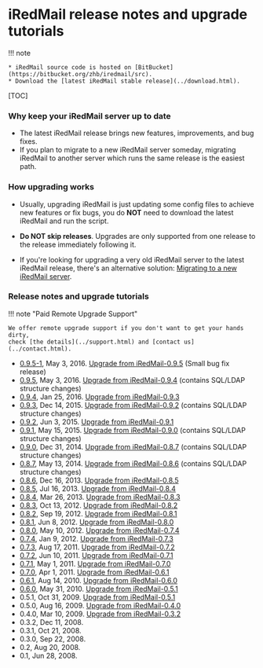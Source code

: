 # iRedMail release notes and upgrade tutorials

!!! note

    * iRedMail source code is hosted on [BitBucket](https://bitbucket.org/zhb/iredmail/src).
    * Download the [latest iRedMail stable release](../download.html).

[TOC]

### Why keep your iRedMail server up to date

* The latest iRedMail release brings new features, improvements, and bug fixes.
* If you plan to migrate to a new iRedMail server someday, migrating iRedMail
  to another server which runs the same release is the easiest path.

### How upgrading works

* Usually, upgrading iRedMail is just updating some config files to achieve new
  features or fix bugs, you do __NOT__ need to download the latest iRedMail and
  run the script.

* __Do NOT skip releases__. Upgrades are only supported from one release to the
  release immediately following it.

* If you're looking for upgrading a very old iRedMail server to the latest
  iRedMail release, there's an alternative solution:
  [Migrating to a new iRedMail server](./migrate.to.new.iredmail.server.html).

### Release notes and upgrade tutorials

!!! note "Paid Remote Upgrade Support"

    We offer remote upgrade support if you don't want to get your hands dirty,
    check [the details](../support.html) and [contact us](../contact.html).

* [0.9.5-1](http://www.iredmail.org/forum/topic.html), May 3, 2016. [Upgrade from iRedMail-0.9.5](./upgrade.iredmail.0.9.5-0.9.5-1.html) (Small bug fix release)
* [0.9.5](http://www.iredmail.org/forum/topic.html), May 3, 2016. [Upgrade from iRedMail-0.9.4](./upgrade.iredmail.0.9.4-0.9.5.html) (contains SQL/LDAP structure changes)
* [0.9.4](http://www.iredmail.org/forum/topic10512.html), Jan 25, 2016. [Upgrade from iRedMail-0.9.3](./upgrade.iredmail.0.9.3-0.9.4.html)
* [0.9.3](http://www.iredmail.org/forum/topic10261.html), Dec 14, 2015. [Upgrade from iRedMail-0.9.2](./upgrade.iredmail.0.9.2-0.9.3.html) (contains SQL/LDAP structure changes)
* [0.9.2](http://www.iredmail.org/forum/topic9280.html), Jun 3, 2015. [Upgrade from iRedMail-0.9.1](./upgrade.iredmail.0.9.1-0.9.2.html)
* [0.9.1](http://www.iredmail.org/forum/topic9144.html), May 15, 2015. [Upgrade from iRedMail-0.9.0](./upgrade.iredmail.0.9.0-0.9.1.html) (contains SQL/LDAP structure changes)
* [0.9.0](http://www.iredmail.org/forum/topic8443.html), Dec 31, 2014. [Upgrade from iRedMail-0.8.7](./upgrade.iredmail.0.8.7-0.9.0.html) (contains SQL/LDAP structure changes)
* [0.8.7](http://www.iredmail.org/forum/topic6872-news-announcements-bug-fixes-iredmail087-has-been-released.html), May 13, 2014. [Upgrade from iRedMail-0.8.6](./upgrade.iredmail.0.8.6-0.8.7.html) (contains SQL/LDAP structure changes)
* [0.8.6](http://www.iredmail.org/forum/topic5831-iredmail086-has-been-released.html), Dec 16, 2013. [Upgrade from iRedMail-0.8.5](./upgrade.iredmail.0.8.5-0.8.6.html)
* [0.8.5](http://www.iredmail.org/forum/topic5167-news-announcements-bug-fixes-iredmail085-has-been-released.html), Jul 16, 2013. [Upgrade from iRedMail-0.8.4](./upgrade.iredmail.0.8.4-0.8.5.html)
* [0.8.4](http://www.iredmail.org/forum/topic4646-news-announcements-bug-fixes-iredmail084-has-been-released.html), Mar 26, 2013. [Upgrade from iRedMail-0.8.3](./upgrade.iredmail.0.8.3-0.8.4.html)
* [0.8.3](http://www.iredmail.org/forum/topic4016-news-announcements-bug-fixes-iredmail083-has-been-released.html), Oct 13, 2012. [Upgrade from iRedMail-0.8.2](./upgrade.iredmail.0.8.2-0.8.3.html)
* [0.8.2](http://www.iredmail.org/forum/topic3913-news-announcements-bug-fixes-iredmail082-has-been-released.html), Sep 19, 2012. [Upgrade from iRedMail-0.8.1](./upgrade.iredmail.0.8.1-0.8.2.html)
* [0.8.1](http://www.iredmail.org/forum/topic3499-news-announcements-bug-fixes-iredmail081-has-been-released.html), Jun 8, 2012. [Upgrade from iRedMail-0.8.0](./upgrade.iredmail.0.8.0-0.8.1.html)
* [0.8.0](http://www.iredmail.org/forum/topic3345.html), May 10, 2012. [Upgrade from iRedMail-0.7.4](./upgrade.iredmail.0.7.4-0.8.0.html)
* [0.7.4](http://www.iredmail.org/forum/topic2816-iredmail074-has-been-released.html), Jan 9, 2012. [Upgrade from iRedMail-0.7.3](./upgrade.iredmail.0.7.3-0.7.4.html)
* [0.7.3](http://www.iredmail.org/wiki/index.php?title=Release.Notes/iRedMail/0.7.3), Aug 17, 2011. [Upgrade from iRedMail-0.7.2](./upgrade.iredmail.0.7.2-0.7.3.html)
* [0.7.2](http://www.iredmail.org/wiki/index.php?title=Release.Notes/iRedMail/0.7.2), Jun 10, 2011. [Upgrade from iRedMail-0.7.1](./upgrade.iredmail.0.7.1-0.7.2.html)
* [0.7.1](http://www.iredmail.org/wiki/index.php?title=Release.Notes/iRedMail/0.7.1), May 1, 2011. [Upgrade from iRedMail-0.7.0](./upgrade.iredmail.0.7.0-0.7.1.html)
* [0.7.0](http://www.iredmail.org/wiki/index.php?title=Release.Notes/iRedMail/0.7.0), Apr 1, 2011. [Upgrade from iRedMail-0.6.1](./upgrade.iredmail.0.6.1-0.7.0.html)
* [0.6.1](http://www.iredmail.org/wiki/index.php?title=Release.Notes/iRedMail/0.6.1), Aug 14, 2010. [Upgrade from iRedMail-0.6.0](./upgrade.iredmail.0.6.0-0.6.1.html)
* [0.6.0](http://www.iredmail.org/wiki/index.php?title=Release.Notes/iRedMail/0.6.0), May 31, 2010. [Upgrade from iRedMail-0.5.1](./upgrade.iredmail.0.5.1-0.6.0.html)
* 0.5.1, Oct 31, 2009. [Upgrade from iRedMail-0.5.1](./upgrade.iredmail.0.5.0-0.5.1.html)
* 0.5.0, Aug 16, 2009. [Upgrade from iRedMail-0.4.0](./upgrade.iredmail.0.4.0-0.5.0.html)
* 0.4.0, Mar 10, 2009. [Upgrade from iRedMail-0.3.2](./upgrade.iredmail.0.3.2-0.4.0.html)
* 0.3.2, Dec 11, 2008.
* 0.3.1, Oct 21, 2008.
* 0.3.0, Sep 22, 2008.
* 0.2, Aug 20, 2008.
* 0.1, Jun 28, 2008.
